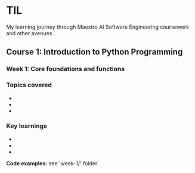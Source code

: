 # TIL
My learning journey through Maestro AI Software Engineering coursework and other avenues

## Course 1: Introduction to Python Programming 
### Week 1: Core foundations and functions
### Topics covered
-
-
-

### Key learnings
-
-
-

**Code examples:** see 'week-1/' folder
